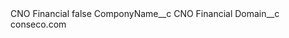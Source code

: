 <?xml version="1.0" encoding="UTF-8"?>
<CustomMetadata xmlns="http://soap.sforce.com/2006/04/metadata" xmlns:xsi="http://www.w3.org/2001/XMLSchema-instance" xmlns:xsd="http://www.w3.org/2001/XMLSchema">
    <label>CNO Financial</label>
    <protected>false</protected>
    <values>
        <field>ComponyName__c</field>
        <value xsi:type="xsd:string">CNO Financial</value>
    </values>
    <values>
        <field>Domain__c</field>
        <value xsi:type="xsd:string">conseco.com</value>
    </values>
</CustomMetadata>
